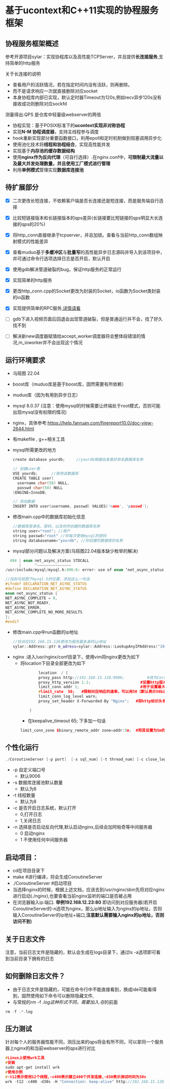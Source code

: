 # 基于ucontext和C++11实现的协程服务框架

## 协程服务框架概述
参考开源项目sylar：实现协程库以及高性能TCPServer，并且提供**长连接服务**,支持简单的http服务

关于长连接的说明
* 查看用户的活跃情况，若在指定时间内没有活跃，则再删除。
* 而不是请求响应一次就直接删除对应socket
* 本身协程库内部已实现，默认定时器Timeout为120s,例如recv异步120s没有接收成功则删除对应sockfd

测量得出:QPS 是仓库中轻量级webserver的两倍

* 协程实现：基于POSIX标准下的**ucontext实现非对称协程**
* 实现**N-M 协程调度器**，支持主线程参与调度
* hook重新实现部分重要函数接口，利用epoll和定时机制做到阻塞调用异步化
* 使用池化技术将**线程和协程结合**，实现高性能并发
* 实现基于**内存池的缓存数据结构**
* 使用**nginx作为反向代理**（可自行选择）.在nginx.conf中，**可限制最大流量以及最大并发处理数量，并且使用工厂模式进行管理**
* 利用**单例模式**管理实现**数据库连接池**

## 待扩展部分
- [X] 二次更改长短连接，不依赖客户端是否长连接还是短连接，而是服务端自行选择
- [X] 比较短链接版本和长链接版本的qps差异(长链接要比短链接的qps明显大长连接的qps的20%)
- [X] 将http_conn直接继承于tcpserver，并且加锁。查看与当前http_conn数组映射模式的性能差异
- [X] 查看muduo基于**多缓冲区**与**批量写**的高性能异步日志源码并导入到该项目中，并可通过命令行选项选择日志是否开启，默认开启
- [X] 使用gdb解决管道破裂的bug，保证http服务的正常运行
- [X] 实现简单的http服务
- [X] 更改http_conn.cpp的Socket更改为封装的Socket，io函数为Socket类封装的io函数
- [X] 实现提供简单的RPC服务,[详情请看](https://github.com/huanheart/RPCCoroutineServiceFramework)
- [ ] gdb下进入视频页面后回退会出现管道破裂，但是普通运行并不会，找了好久找不到
- [ ] 解决新new调度器赋值给accept_worker调度器将会整体段错误的情况,m_ioworker并不会出现这个情况


## 运行环境要求

* 乌班图 22.04
* boost库（muduo库是基于boost库，固然需要有所依赖）
* muduo库（因为有用到异步日志）
* mysql 8.0.37 (注意：使用mysql的时候需要让终端处于root模式，否则可能出现mysql没有权限的情况)
* nginx，具体参考:https://help.fanruan.com/finereport10.0/doc-view-2644.html
* 有makefile , g++相关工具

* mysql所需更改的地方
    ```cpp
  create database yourdb;     //yourdb根据自身喜好命名数据库名称

  // 创建user表
  USE yourdb;      //使用该数据库
  CREATE TABLE user( 
      username char(50) NULL,
      passwd char(50) NULL
  )ENGINE=InnoDB;

  // 添加数据
  INSERT INTO user(username, passwd) VALUES('name', 'passwd');
    ```
* 修改main.cpp中的数据库初始化信息
    ```cpp
    //数据库登录名，密码，以及你所创建的数据库名称
    string user="root"; //用户
    string passwd="root" //你每次使用mysql的密码
    string databasename="yourdb"; //你创建的数据库的名称
    ```
* mysql部分问题以及解决方案(乌班图22.04版本缺少枚举的解决)
```cpp
  494 | enum net_async_status STDCALL
      |      ^~~~~~~~~~~~~~~~
/usr/include/mysql/mysql.h:496:6: error: use of enum ‘net_async_status’ without previous declaration
```
```cpp
//找到乌班图下mysql.h的位置，添加这么一句话
#ifndef DECLARATION_NET_ASYNC_STATUS
#define DECLARATION_NET_ASYNC_STATUS
enum net_async_status {
NET_ASYNC_COMPLETE = 0,
NET_ASYNC_NOT_READY,
NET_ASYNC_ERROR,
NET_ASYNC_COMPLETE_NO_MORE_RESULTS
};
#endif
```
* 修改main.cpp中run函数的ip地址
    ```cpp
  //将对应192.168.15.128更改为服务器本身的ip地址
  sylar::Address::ptr m_adress=sylar::Address::LookupAnyIPAddress("192.168.15.128:"+to_string(port) );
    ```
* nginx :进入/usr/nginx/conf目录下，使用vim将nginx更改为如下
    * 将location下目录全部更改为如下
      ```cpp
              location  / {
              proxy_pass http://192.168.15.128:9006;          #改为CoroutineServer的ip地址以及端口号
              proxy_http_version 1.1;                      #设置http版本，如果不设置那么将会出错（因为nginx默认发送http1.0请求，但是该CoroutineServer响应不了1.0请求
              limit_conn addr 1;                           #用于设置最大并发数
              #limit_rate  50;   #限制对应响应的速率，可以用50（默认表示50bit来限制）追求速度快也可以直接弄成1m
              limit_conn_log_level warn;
              proxy_set_header X-Forwarded-By "Nginx";   #将http标识头多加一个nginx标识，不加也会出错(根据该CoroutineServer逻辑可以看出来)
  
          }
      ```
        *  在keepalive_timeout 65; 下多加一句话
        ```cpp
        limit_conn_zone $binary_remote_addr zone=addr:5m;  #将其设置为5m的空间，其共享内存的名字为addr，此时其实就可以处理10几万的数量了
        ```

## 个性化运行
```cpp
./CoroutineServer [-p port]  [-s sql_num] [-t thread_num] [-c close_log]  [-n Proxy]
```
* -p 自定义端口号
    * 默认9006
* -s 数据库连接池默认数量
    * 默认为8
* -t 线程数量
    * 默认为8
* -c 是否开启日志系统，默认打开
    * 0,打开日志
    * 1,关闭日志
* -n 选择是否启动反向代理,默认启动nginx,后续会加阿帕奇等中间服务器
    * 0 启动nginx
    * 1 不使用任何中间服务器

## 启动项目：
* cd在项目目录下
* make          #进行编译，将会生成CoroutineServer
* ./CoroutineServer           #启动项目
* 当选择nginx的时候，根据上述文档，应该去到/usr/nginx/sbin先将对应nginx进行启动(./nginx),也要查看当前nginx监听的端口是否被占用
* 在浏览器输入ip:端口.   **举例192.168.12.23:80**   即访问到对应服务器(若开启CoroutineServer的-n选项为nginx，那么ip地址输入为nginx的ip地址，否则输入CoroutineServer的ip地址+端口,**注意默认需要输入nginx的ip地址，否则访问不到**)

## 关于日志文件
注意，当前日志文件是隐藏的，默认会生成在logs目录下，通过ls -a选项即可看到当前目录下拥有的日志

## 如何删除日志文件？
* 由于日志文件是隐藏的，可能在命令行中不能直接看到，换成ide可能看得到，固然使用如下命令可以删除隐藏文件,
* 与常规的rm -f *.log这种形式不同，需要加入.在*的前面
```cpp
rm -f .*.log
```

## 压力测试
针对每个人的服务器性能不同，测压出来的qps将会有所不同，可以拿同一个服务器上nginx的和当前webserver的qps进行对比


```cpp
#Linux上使用wrk工具
#安装
sudo apt-get install wrk
#使用示例
#-t12表示使用12个线程,-c400表示建立400个并发连接,-d30表示测试时间为30s
wrk -t12 -c400 -d30s -H "Connection: keep-alive" http://192.168.15.128:80
```

